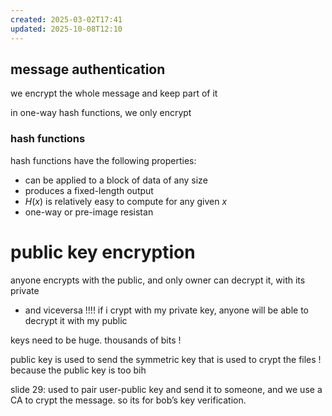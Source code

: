 ```yaml
---
created: 2025-03-02T17:41
updated: 2025-10-08T12:10
---
```

## message authentication
we encrypt the whole message and keep part of it

in one-way hash functions, we only encrypt 

### hash functions
hash functions have the following properties:
- can be applied to a block of data of any size
- produces a fixed-length output
- $H(x)$ is relatively easy to compute for any given $x$
- one-way or pre-image resistan
# public key encryption
anyone encrypts with the public, and only owner can decrypt it, with its private
- and viceversa !!!! if i crypt with my private key, anyone will be able to decrypt it with my public

keys need to be huge. thousands of bits !


public key is used to send the symmetric key that is used to crypt the files ! because the public key is too bih


slide 29: used to pair user-public key and send it to someone, and we use a CA to crypt the message. so its for bob’s key verification.
